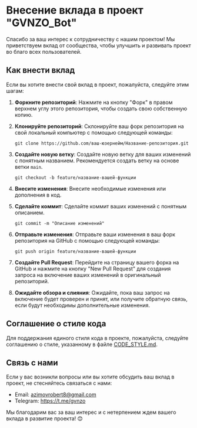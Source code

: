 # Внесение вклада в проект "GVNZO_Bot"

Спасибо за ваш интерес к сотрудничеству с нашим проектом! Мы приветствуем вклад от сообщества, чтобы улучшить и развивать проект во благо всех пользователей.

## Как внести вклад

Если вы хотите внести свой вклад в проект, пожалуйста, следуйте этим шагам:

1. **Форкните репозиторий**: Нажмите на кнопку "Форк" в правом верхнем углу этого репозитория, чтобы создать свою собственную копию.

2. **Клонируйте репозиторий**: Склонируйте ваш форк репозитория на свой локальный компьютер с помощью следующей команды:
   ```
   git clone https://github.com/ваш-юзернейм/Название-репозитория.git
   ```

3. **Создайте новую ветку**: Создайте новую ветку для ваших изменений с понятным названием. Рекомендуется создать ветку на основе ветки `main`.
   ```
   git checkout -b feature/название-вашей-функции
   ```

4. **Внесите изменения**: Внесите необходимые изменения или дополнения в код.

5. **Сделайте коммит**: Сделайте коммит ваших изменений с понятным описанием.
   ```
   git commit -m "Описание изменений"
   ```

6. **Отправьте изменения**: Отправьте ваши изменения в ваш форк репозитория на GitHub с помощью следующей команды:
   ```
   git push origin feature/название-вашей-функции
   ```

7. **Создайте Pull Request**: Перейдите на страницу вашего форка на GitHub и нажмите на кнопку "New Pull Request" для создания запроса на включение ваших изменений в оригинальный репозиторий.

8. **Ожидайте обзора и слияния**: Ожидайте, пока ваш запрос на включение будет проверен и принят, или получите обратную связь, если будут необходимы дополнительные изменения.

## Соглашение о стиле кода

Для поддержания единого стиля кода в проекте, пожалуйста, следуйте соглашению о стиле, указанному в файле [CODE_STYLE.md](CODE_STYLE.md).

## Связь с нами

Если у вас возникли вопросы или вы хотите обсудить ваш вклад в проект, не стесняйтесь связаться с нами:

- Email: azimovrobert8@gmail.com
- Telegram: https://t.me/gvnzo

Мы благодарим вас за ваш интерес и с нетерпением ждем вашего вклада в развитие проекта! 😊
